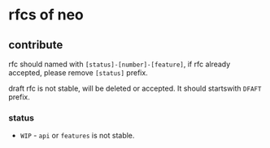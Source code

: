 # rfcs of neo

## contribute

rfc should named with `[status]-[number]-[feature]`, if rfc already accepted, please remove `[status]`
prefix.

draft rfc is not stable, will be deleted or accepted. It should startswith `DFAFT` prefix.

### status

- `WIP` - `api` or `features` is not stable.